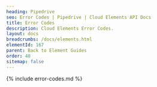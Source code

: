 ```yaml
---
heading: Pipedrive
seo: Error Codes | Pipedrive | Cloud Elements API Docs
title: Error Codes
description: Cloud Elements Error Codes.
layout: docs
breadcrumbs: /docs/elements.html
elementId: 167
parent: Back to Element Guides
order: 40
sitemap: false
---
```


{% include error-codes.md %}
